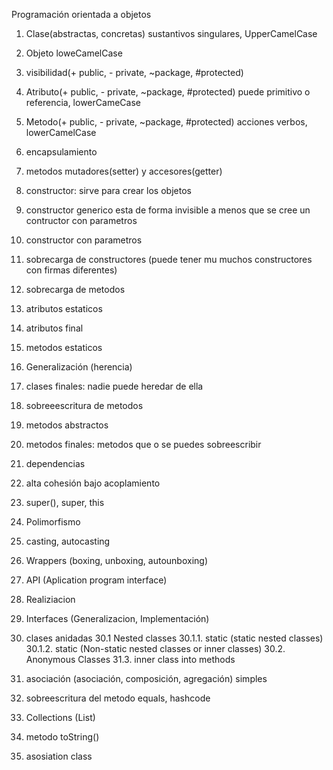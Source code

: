 Programación orientada a objetos

1. Clase(abstractas, concretas) sustantivos singulares, UpperCamelCase
2. Objeto loweCamelCase
3. visibilidad(+ public, - private, ~package, #protected)

4. Atributo(+ public, - private, ~package, #protected) puede primitivo o referencia, lowerCameCase
5. Metodo(+ public, - private, ~package, #protected) acciones verbos, lowerCamelCase
6. encapsulamiento
7. metodos mutadores(setter) y accesores(getter)
8. constructor: sirve para crear los objetos
9. constructor generico esta de forma invisible a menos que se cree un contructor con parametros
10. constructor con parametros
11. sobrecarga de constructores (puede tener mu muchos constructores con firmas diferentes)
12. sobrecarga de metodos
13. atributos estaticos
14. atributos final
15. metodos estaticos
16. Generalización (herencia)
17. clases finales: nadie puede heredar de ella
18. sobreeescritura de metodos
19. metodos abstractos
20. metodos finales: metodos que o se puedes sobreescribir
21. dependencias
22. alta cohesión bajo acoplamiento
23. super(), super, this
24. Polimorfismo 
25. casting, autocasting 
26. Wrappers (boxing, unboxing, autounboxing)
27. API (Aplication program interface)
28. Realiziacion
29. Interfaces (Generalizacion, Implementación)
30. clases anidadas
30.1 Nested classes
30.1.1. static (static nested classes)
30.1.2. static (Non-static nested classes or inner classes)
30.2. Anonymous Classes
31.3. inner class into methods
32. asociación (asociación, composición, agregación) simples
33. sobreescritura del metodo equals, hashcode

34. Collections (List)
35. metodo toString()
36. asosiation class
